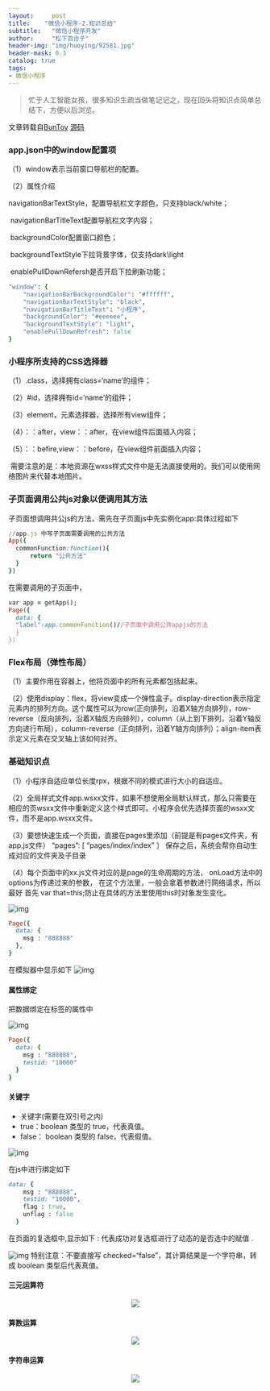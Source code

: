 ```yaml
---
layout:     post
title:    "微信小程序-2.知识总结"
subtitle:   "微信小程序开发"
author:     "松下百合子"
header-img: "img/huoying/92581.jpg"
header-mask: 0.3
catalog: true
tags:
- 微信小程序
---
```


> 忙于人工智能女孩，很多知识生疏当做笔记记之，现在回头将知识点简单总结下，方便以后浏览。

文章转载自[BunToy](https://BunToy.github.io/) [源码](https://gitee.com/jaythc/wxxcx_learen/tree/master/day01/day01_12/ownPageLife)


### app.json中的window配置项

（1）window表示当前窗口导航栏的配置。

（2）属性介绍

 navigationBarTextStyle，配置导航栏文字颜色，只支持black/white；

 navigationBarTitleText配置导航栏文字内容；

 backgroundColor配置窗口颜色；

 backgroundTextStyle下拉背景字体，仅支持dark\light

 enablePullDownRefersh是否开启下拉刷新功能；

```ruby
"window": {
    "navigationBarBackgroundColor": "#ffffff",
    "navigationBarTextStyle": "black",
    "navigationBarTitleText": "小程序",
    "backgroundColor": "#eeeeee",
    "backgroundTextStyle": "light",
    "enablePullDownRefresh": false
}
```

### 小程序所支持的CSS选择器

（1）.class，选择拥有class=‘name’的组件；

（2）#id，选择拥有id=‘name’的组件；

（3）element，元素选择器，选择所有view组件；

（4）：：after，view：：after，在view组件后面插入内容；

（5）：：befire,view：：before，在view组件前面插入内容；

 需要注意的是：本地资源在wxss样式文件中是无法直接使用的。我们可以使用网络图片来代替本地图片。


### 子页面调用公共js对象以便调用其方法

子页面想调用共公js的方法，需先在子页面js中先实例化app:具体过程如下

```ruby
//app.js 中写子页面需要调用的公共方法
App({
  commonFunction:function(){
      return "公共方法"
  }
})
```
在需要调用的子页面中，

```ruby
var app = getApp();
Page({
  data: {
  "label":app.commonFunction()//子页面中调用公共appjs的方法
  }
})
```

### Flex布局（弹性布局）

（1）主要作用在容器上，他将页面中的所有元素都包括起来。

（2）使用display：flex，将view变成一个弹性盒子。display-direction表示指定元素内的排列方向。这个属性可以为row(正向排列，沿着X轴方向排列)，row-reverse（反向排列，沿着X轴反方向排列），column（从上到下排列，沿着Y轴反方向进行布局），column-reverse（正向排列，沿着Y轴方向排列）；align-item表示定义元素在交叉轴上该如何对齐。


### 基础知识点 

（1）小程序自适应单位长度rpx，根据不同的模式进行大小的自适应。

（2）全局样式文件app.wsxx文件，如果不想使用全局默认样式，那么只需要在相应的页wsxx文件中重新定义这个样式即可。小程序会优先选择页面的wsxx文件，而不是app.wsxx文件。

（3）要想快速生成一个页面，直接在pages里添加（前提是有pages文件夹，有app.js文件） 
“pages”: [ “pages/index/index” ］ 
保存之后，系统会帮你自动生成对应的文件夹及子目录 

（4）每个页面中的xx.js文件对应的是page的生命周期的方法， onLoad方法中的options为传递过来的参数， 在这个方法里，一般会拿着参数进行网络请求，所以最好 
首先 var that=this;防止在具体的方法里使用this时对象发生变化。

![img](https://s2.ax1x.com/2019/03/09/ASyj1K.png)

```ruby
Page({
  data: {
    msg : "888888"
  },
}
```

在模拟器中显示如下
![img](https://s2.ax1x.com/2019/03/09/ASddrn.png)

#### 属性绑定

把数据绑定在标签的属性中

![img](https://s2.ax1x.com/2019/03/09/AS6PAA.png)

```ruby
Page({
  data: {
    msg : "888888",
    testid: "10000"
  }
}
```

#### 关键字

- 关键字(需要在双引号之内)
- true：boolean 类型的 true，代表真值。
- false： boolean 类型的 false，代表假值。

![img](https://s2.ax1x.com/2019/03/09/AS6NB4.png)

在js中进行绑定如下

```ruby
data: {
    msg : "888888",
    testid: "10000",
    flag : true,
    unflag : false
  }
```

在页面的复选框中,显示如下 : 代表成功对复选框进行了动态的是否选中的赋值 .

![img](https://s2.ax1x.com/2019/03/09/AS6XUs.png)
特别注意：不要直接写 checked=“false”，其计算结果是一个字符串，转成 boolean 类型后代表真值。

#### 三元运算符

<center><img src="https://s2.ax1x.com/2019/03/09/AScwqg.png"/></center>

#### 算数运算

<center><img src="https://s2.ax1x.com/2019/03/09/AScRMT.png"/></center>

#### 字符串运算

<center><img src="https://s2.ax1x.com/2019/03/09/ASc4Z4.png"/></center>

